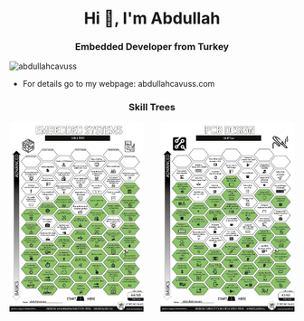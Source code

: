 
  
  
<h1 align="center">Hi 👋, I'm Abdullah</h1>
<h3 align="center">Embedded Developer from Turkey</h3>

<p align="left"> <img src="https://komarev.com/ghpvc/?username=abdullahcavuss" alt="abdullahcavuss" /> </p>

- For details go to my webpage: abdullahcavuss.com

<p align="left">

<h3 align="center">Skill Trees</h3>
<p align="center"><img align = "left" src="https://raw.githubusercontent.com/abdullahcavuss/abdullahcavuss/main/embedded_skills.png" width=47%" /><img align = "right" src="https://raw.githubusercontent.com/abdullahcavuss/abdullahcavuss/main/pcb_design_skills.png" width=47%" /><p/>




